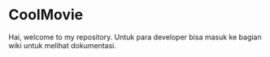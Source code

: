 # CoolMovie
Hai, welcome to my repository. Untuk para developer bisa masuk ke bagian wiki untuk melihat dokumentasi.
